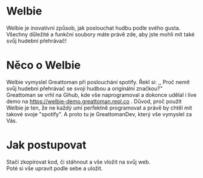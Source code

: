 # Welbie

Welbie je inovativní způsob, jak poslouchat hudbu podle svého gusta. <br>
Všechny důležité a funkční soubory máte právě zde, aby jste mohli mít také svůj hudební přehrávač!


# Něco o Welbie
Welbie vymyslel Greattoman při poslouchání spotify. Řekl si: ,, Proč nemít svůj hudební přehrávač se svojí hudbou a originální značkou?" <br>
Greattoman se vrhl na Gihub, kde vše naprogramoval a dokonce udělal i live demo na https://welbie-demo.greattoman.repl.co .
Důvod, proč použít Welbie je ten, že ne každý umí perfektně programovat a právě by chtěl mít takové svoje "spotify". A proto tu je GreattomanDev, který vše vymyslel za Vás.

# Jak postupovat
Stačí zkopírovat kod, či stáhnout a vše vložit na svůj web. <br>
Poté si vše upravit podle sebe a uložit.
